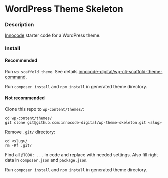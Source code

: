 # WordPress Theme Skeleton

### Description

[Innocode](https://innocode.com/) starter code for a WordPress theme.

### Install

#### Recommended

Run `wp scaffold theme`. See details 
[innocode-digital/wp-cli-scaffold-theme-command](https://github.com/innocode-digital/wp-cli-scaffold-theme-command).

Run `composer install` and `npm install` in generated theme directory.

#### Not recommended

Clone this repo to `wp-content/themes/`:

~~~
cd wp-content/themes/
git clone git@github.com:innocode-digital/wp-theme-skeleton.git <slug>
~~~

Remove `.git/` directory:

~~~
cd <slug>/
rm -Rf .git/
~~~

Find all `@TODO: ...` in code and replace with needed settings. 
Also fill right data in `composer.json` and `package.json`.

Run `composer install` and `npm install` in generated theme directory.